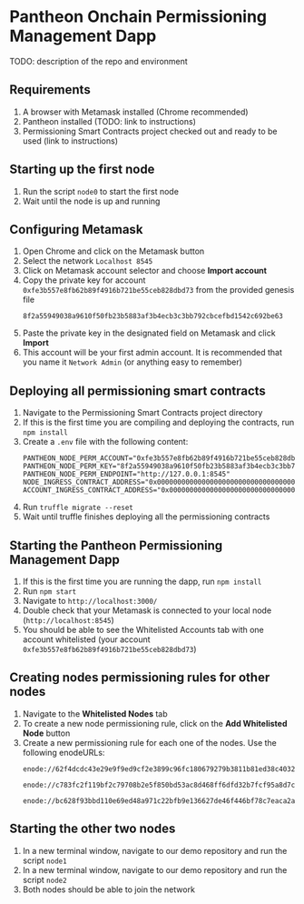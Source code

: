 # Pantheon Onchain Permissioning Management Dapp

TODO: description of the repo and environment

## Requirements
1. A browser with Metamask installed (Chrome recommended)
1. Pantheon installed (TODO: link to instructions)
1. Permissioning Smart Contracts project checked out and ready to be used (link to instructions)

## Starting up the first node
1. Run the script `node0` to start the first node
1. Wait until the node is up and running

## Configuring Metamask
1. Open Chrome and click on the Metamask button
1. Select the network `Localhost 8545`
1. Click on Metamask account selector and choose **Import account**
1. Copy the private key for account `0xfe3b557e8fb62b89f4916b721be55ceb828dbd73` from the provided genesis file
	```
	8f2a55949038a9610f50fb23b5883af3b4ecb3c3bb792cbcefbd1542c692be63
	```
1. Paste the private key in the designated field on Metamask and click **Import**
1. This account will be your first admin account. It is recommended that you name it `Network Admin` (or anything easy to remember)

## Deploying all permissioning smart contracts
1. Navigate to the Permissioning Smart Contracts project directory
1. If this is the first time you are compiling and deploying the contracts, run `npm install`
1. Create a `.env` file with the following content:
    ```
    PANTHEON_NODE_PERM_ACCOUNT="0xfe3b557e8fb62b89f4916b721be55ceb828dbd73"
    PANTHEON_NODE_PERM_KEY="8f2a55949038a9610f50fb23b5883af3b4ecb3c3bb792cbcefbd1542c692be63"
    PANTHEON_NODE_PERM_ENDPOINT="http://127.0.0.1:8545"
    NODE_INGRESS_CONTRACT_ADDRESS="0x0000000000000000000000000000000000009999"
    ACCOUNT_INGRESS_CONTRACT_ADDRESS="0x0000000000000000000000000000000000008888"
    ```
1. Run `truffle migrate --reset`
1. Wait until truffle finishes deploying all the permissioning contracts

## Starting the Pantheon Permissioning Management Dapp
1. If this is the first time you are running the dapp, run `npm install`
1. Run `npm start`
1. Navigate to `http://localhost:3000/`
1. Double check that your Metamask is connected to your local node (`http://localhost:8545`)
1. You should be able to see the Whitelisted Accounts tab with one account whitelisted (your account `0xfe3b557e8fb62b89f4916b721be55ceb828dbd73`)

## Creating nodes permissioning rules for other nodes
1. Navigate to the **Whitelisted Nodes** tab
1. To create a new node permissioning rule, click on the **Add Whitelisted Node** button
1. Create a new permissioning rule for each one of the nodes. Use the following enodeURLs:
	```
	enode://62f4dcdc43e29e9f9ed9cf2e3899c96fc180679279b3811b81ed38c403295832265d0563c8a0555348bbe9bc978151cb834ff99fed3550ca7de18a0b71ba6454@127.0.0.1:30303
	```
	```
	enode://c783fc2f119bf2c79708b2e5f850bd53ac8d468ff6dfd32b7fcf95a8d7c1f514182030482f800ca9834f59c73a25e8659bf87bdfb8ae3cca6ed29ef1f3c81d91@127.0.0.1:30301
	```
	```
	enode://bc628f93bbd110e69ed48a971c22bfb9e136627de46f446bf78c7eaca2a6493e3fa6c10b774575317f0b39333a083bf662c41d02228483c71978c3e7025fe678@127.0.0.1:30302
	```

## Starting the other two nodes
1. In a new terminal window, navigate to our demo repository and run the script `node1`
1. In a new terminal window, navigate to our demo repository and run the script `node2`
1. Both nodes should be able to join the network